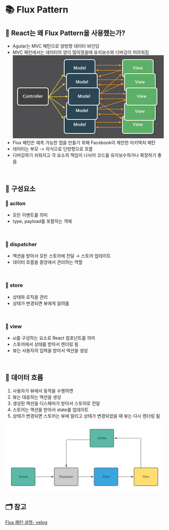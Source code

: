 # 📚 Flux Pattern 

## 📖 React는 왜  Flux Pattern을 사용했는가?
- Agular는 MVC 패턴으로 양방향 데이터 바인딩
- MVC 패턴에서는 데이터의 양이 많아졌을때 유지보수와 디버깅이 어려워짐
![MVC 패턴의 복잡한 데이터 흐름 도식](./images/mvc_pattern.png)
- Flux 패턴은 예측 가능한 앱을 만들기 위해 Facebook이 제안한 아키텍처 패턴
- 데이터는 부모 -> 자식으로 단방향으로 흐름
- 디버깅하기 쉬워지고 각 요소의 책임이 나뉘어 코드를 유지보수하거나 확장하기 좋음

</br>

## 📖 구성요소
### 📍 aciton
- 모든 이벤트를 의미
- type, payload를 포함하는 객체

</br> 

### 📍 dispatcher
- 액션을 받아서 모든 스토어에 전달 → 스토어 업데이트
- 데이터 흐름을 중앙에서 관리하는 역할

</br> 

### 📍 store
- 상태와 로직을 관리
- 상태가 변경되면 뷰에게 알려줌

</br> 

### 📍 view
- ui를 구성하는 요소로 React 컴포넌트를 의미
- 스토어에서 상태를 받아서 렌더링 됨
- 뷰는 사용자의 입력을 받아서 액션을 생성

</br> 

## 📖 데이터 흐름
1. 사용자가 뷰에서 동작을 수행하면 
2. 뷰는 대응하는 액션을 생성 
3. 생성된 액션을 디스패처가 받아서 스토어로 전달 
4. 스토어는 액션을 받아서 state를 업데이트
5. 상태가 변경되면 스토어는 뷰에 알리고 상태가 변경되었을 때 뷰는 다시 렌더링 됨

![Flux Pattern 도식](./images/flux_pattern.png)
</br>

## 🗂️ 참고
[Flux 패턴 설명- velog](https://velog.io/@beberiche/%EC%8B%B1%EA%B8%80%ED%86%A4-%ED%8C%A8%ED%84%B4%EA%B3%BC-Flux-%ED%8C%A8%ED%84%B4%EC%97%90-%EB%8C%80%ED%95%B4-%EC%84%A4%EB%AA%85%ED%95%B4%EC%A3%BC%EC%84%B8%EC%9A%94)
